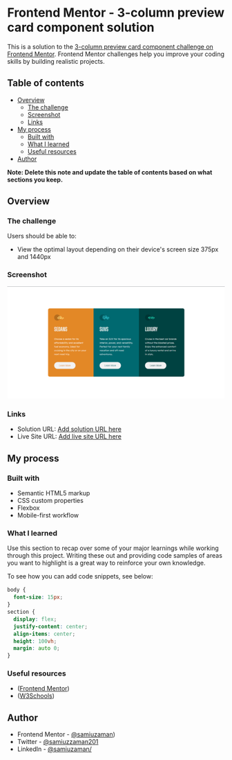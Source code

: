 # Frontend Mentor - 3-column preview card component solution

This is a solution to the [3-column preview card component challenge on Frontend Mentor](https://www.frontendmentor.io/challenges/3column-preview-card-component-pH92eAR2-). Frontend Mentor challenges help you improve your coding skills by building realistic projects. 

## Table of contents

- [Overview](#overview)
  - [The challenge](#the-challenge)
  - [Screenshot](#screenshot)
  - [Links](#links)
- [My process](#my-process)
  - [Built with](#built-with)
  - [What I learned](#what-i-learned)
  - [Useful resources](#useful-resources)
- [Author](#author)

**Note: Delete this note and update the table of contents based on what sections you keep.**

## Overview

### The challenge

Users should be able to:

- View the optimal layout depending on their device's screen size 375px and 1440px

### Screenshot

![Desktop View](./images/desktop_size.png)

### Links

- Solution URL: [Add solution URL here](https://your-solution-url.com)
- Live Site URL: [Add live site URL here](https://your-live-site-url.com)

## My process

### Built with

- Semantic HTML5 markup
- CSS custom properties
- Flexbox
- Mobile-first workflow

### What I learned

Use this section to recap over some of your major learnings while working through this project. Writing these out and providing code samples of areas you want to highlight is a great way to reinforce your own knowledge.

To see how you can add code snippets, see below:
```css
body {
  font-size: 15px;
}
section {
  display: flex;
  justify-content: center;
  align-items: center;
  height: 100vh;
  margin: auto 0;
}
```

### Useful resources

- ([Frontend Mentor](https://www.frontendmentor.io/))
- ([W3Schools](https://www.w3schools.com/))

## Author

- Frontend Mentor - [@samiuzaman](https://www.frontendmentor.io/profile/samiuzaman))
- Twitter - [@samiuzzaman201](https://www.twitter.com/samiuzzaman201)
- LinkedIn - [@samiuzaman/](https://www.linkedin.com/in/samiuzaman)
